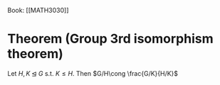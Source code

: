 Book: [[MATH3030]]
# Theorem (Group 3rd isomorphism theorem)
Let $H,K\unlhd G$ s.t. $K\leq H$. 
Then $G/H\cong \frac{G/K}{H/K}$